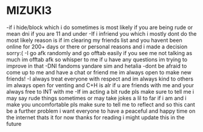 # MIZUKI3
-if i hide/block which i do sometimes is most likely if you are being rude or mean dni if you are
11 and under
-If i infriend you which i mostly dont do the most likely reason is if im clearing my friends list
and you havent been online for 200+ days or there or personal reasons and i made a decision sorry:(
-I go afk randomly and go offtab easily if you see me not talking as much im offtab afk so whisper
to me if u have any questions im trying to improve in that
-DNI fandoms yandare sim and hetalia
-dont be afraid to come up to me and have a chat or friend me im always open to make new friends!
-I always treat everyone with respect and im always kind to others im always open for venting
and C+H is alr if u are friends with me and your always free to INT with me
-If im acting a bit rude pls make sure to tell me i may say rude things sometimes or may take
jokes a lil to far if i am and i make you uncomfortable pls make sure to tell me to reflect
and so this cant be a further problem i want everyone to have a peaceful and happy time
on the internet
thats it for now thanks for reading i might update this in the future
